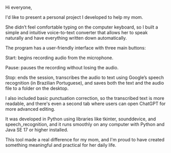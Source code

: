 Hi everyone,

I'd like to present a personal project I developed to help my mom.

She didn’t feel comfortable typing on the computer keyboard, so I built a simple and intuitive voice-to-text converter that allows her to speak naturally and have everything written down automatically.

The program has a user-friendly interface with three main buttons:

Start: begins recording audio from the microphone.

Pause: pauses the recording without losing the audio.

Stop: ends the session, transcribes the audio to text using Google’s speech recognition (in Brazilian Portuguese), and saves both the text and the audio file to a folder on the desktop.

I also included basic punctuation correction, so the transcribed text is more readable, and there's even a second tab where users can open ChatGPT for more advanced editing.

It was developed in Python using libraries like tkinter, sounddevice, and speech_recognition, and it runs smoothly on any computer with Python and Java SE 17 or higher installed.

This tool made a real difference for my mom, and I'm proud to have created something meaningful and practical for her daily life.

